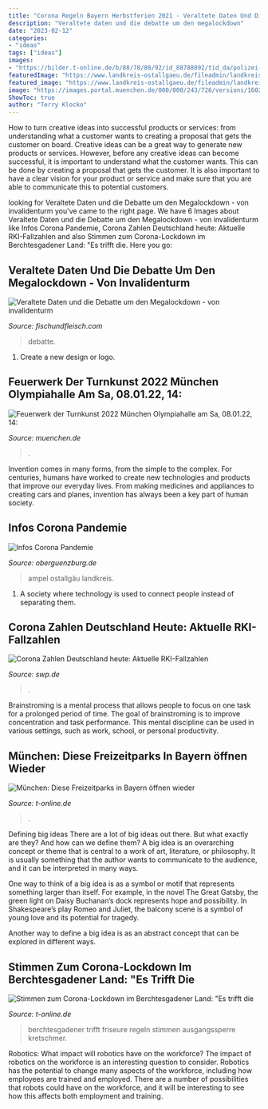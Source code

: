```yaml
---
title: "Corona Regeln Bayern Herbstferien 2021 - Veraltete Daten Und Die Debatte Um Den Megalockdown"
description: "Veraltete daten und die debatte um den megalockdown"
date: "2023-02-12"
categories:
- "ideas"
tags: ["ideas"]
images:
- "https://bilder.t-online.de/b/88/78/80/92/id_88788092/tid_da/polizei-kontrolliert-die-ausgangssperre-im-berchtesgadener-land-in-dem-bayerischen-landkreis-gibt-es-seit-montag-erneut-einen-corona-lockdown-.jpg"
featuredImage: "https://www.landkreis-ostallgaeu.de/fileadmin/landkreis/Corona-Infos/corona-ampel_stk_620_quer.jpg"
featured_image: "https://www.landkreis-ostallgaeu.de/fileadmin/landkreis/Corona-Infos/corona-ampel_stk_620_quer.jpg"
image: "https://images.portal.muenchen.de/000/000/243/726/versions/1602690050_5fdebe4c1eeae_653x269_5fdebe4d4499b.png"
ShowToc: true
author: "Terry Klocko"
---
```



How to turn creative ideas into successful products or services: from understanding what a customer wants to creating a proposal that gets the customer on board.
Creative ideas can be a great way to generate new products or services. However, before any creative ideas can become successful, it is important to understand what the customer wants. This can be done by creating a proposal that gets the customer. It is also important to have a clear vision for your product or service and make sure that you are able to communicate this to potential customers.

	

		
looking for Veraltete Daten und die Debatte um den Megalockdown - von invalidenturm you've came to the right page. We have 6 Images about Veraltete Daten und die Debatte um den Megalockdown - von invalidenturm like Infos Corona Pandemie, Corona Zahlen Deutschland heute: Aktuelle RKI-Fallzahlen and also Stimmen zum Corona-Lockdown im Berchtesgadener Land: &quot;Es trifft die. Here you go:
		
    
## Veraltete Daten Und Die Debatte Um Den Megalockdown - Von Invalidenturm

<img loading=lazy src="https://www.fischundfleisch.com/img/64107/900/corona-karl.png" onerror="this.onerror=null;this.src='https://tse1.mm.bing.net/th?id=OIP.NPDto5OkyMsnTkYHlf2rvQHaHa&amp;pid=15.1';" alt="Veraltete Daten und die Debatte um den Megalockdown - von invalidenturm">

_Source: fischundfleisch.com_

>debatte. 

	

1. Create a new design or logo.

    
## Feuerwerk Der Turnkunst 2022 München Olympiahalle Am Sa, 08.01.22, 14:

<img loading=lazy src="https://images.portal.muenchen.de/000/000/243/726/versions/1602690050_5fdebe4c1eeae_653x269_5fdebe4d4499b.png" onerror="this.onerror=null;this.src='https://tse2.mm.bing.net/th?id=OIP.e9tb5YV-IFGVUCiZQWYHbAHaDD&amp;pid=15.1';" alt="Feuerwerk der Turnkunst 2022 München Olympiahalle am Sa, 08.01.22, 14:">

_Source: muenchen.de_

>. 

	

Invention comes in many forms, from the simple to the complex. For centuries, humans have worked to create new technologies and products that improve our everyday lives. From making medicines and appliances to creating cars and planes, invention has always been a key part of human society.

    
## Infos Corona Pandemie

<img loading=lazy src="https://www.landkreis-ostallgaeu.de/fileadmin/landkreis/Corona-Infos/corona-ampel_stk_620_quer.jpg" onerror="this.onerror=null;this.src='https://tse3.mm.bing.net/th?id=OIP.c-NqvsdqgfxAcAKHn7OnDAHaEK&amp;pid=15.1';" alt="Infos Corona Pandemie">

_Source: oberguenzburg.de_

>ampel ostallgäu landkreis. 

	

1. A society where technology is used to connect people instead of separating them.

    
## Corona Zahlen Deutschland Heute: Aktuelle RKI-Fallzahlen

<img loading=lazy src="https://www.swp.de/imgs/07/7/8/7/3/5/1/8/9/tok_66f1e3fb0657e0bc0b2bca1e2a35e861/w1176_h662_x750_y487_0d921e8eed711944.jpeg" onerror="this.onerror=null;this.src='https://tse2.mm.bing.net/th?id=OIP.9agyiEV80XTja3ZOu5j7ZwHaEK&amp;pid=15.1';" alt="Corona Zahlen Deutschland heute: Aktuelle RKI-Fallzahlen">

_Source: swp.de_

>. 

	

Brainstroming is a mental process that allows people to focus on one task for a prolonged period of time. The goal of brainstroming is to improve concentration and task performance. This mental discipline can be used in various settings, such as work, school, or personal productivity.

    
## München: Diese Freizeitparks In Bayern öffnen Wieder

<img loading=lazy src="https://bilder.t-online.de/b/90/18/51/38/id_90185138/tid_da/wildwasser-rafting-im-niederbayerischen-bayern-park-archivbild-an-vielen-orten-duerfen-freizeitparks-nun-wieder-oeffnen-.jpg" onerror="this.onerror=null;this.src='https://tse4.mm.bing.net/th?id=OIP._flK_XSOF0MTt1Xn_FZAkgHaEK&amp;pid=15.1';" alt="München: Diese Freizeitparks in Bayern öffnen wieder">

_Source: t-online.de_

>. 

	

Defining big ideas
There are a lot of big ideas out there. But what exactly are they? And how can we define them?
A big idea is an overarching concept or theme that is central to a work of art, literature, or philosophy. It is usually something that the author wants to communicate to the audience, and it can be interpreted in many ways.

One way to think of a big idea is as a symbol or motif that represents something larger than itself. For example, in the novel The Great Gatsby, the green light on Daisy Buchanan’s dock represents hope and possibility. In Shakespeare’s play Romeo and Juliet, the balcony scene is a symbol of young love and its potential for tragedy.

Another way to define a big idea is as an abstract concept that can be explored in different ways.

    
## Stimmen Zum Corona-Lockdown Im Berchtesgadener Land: &quot;Es Trifft Die

<img loading=lazy src="https://bilder.t-online.de/b/88/78/80/92/id_88788092/tid_da/polizei-kontrolliert-die-ausgangssperre-im-berchtesgadener-land-in-dem-bayerischen-landkreis-gibt-es-seit-montag-erneut-einen-corona-lockdown-.jpg" onerror="this.onerror=null;this.src='https://tse3.mm.bing.net/th?id=OIP.q5pNEH1THlKwE8sU9FftUQHaEK&amp;pid=15.1';" alt="Stimmen zum Corona-Lockdown im Berchtesgadener Land: &quot;Es trifft die">

_Source: t-online.de_

>berchtesgadener trifft friseure regeln stimmen ausgangssperre kretschmer. 

	

Robotics: What impact will robotics have on the workforce?
The impact of robotics on the workforce is an interesting question to consider. Robotics has the potential to change many aspects of the workforce, including how employees are trained and employed. There are a number of possibilities that robots could have on the workforce, and it will be interesting to see how this affects both employment and training.

